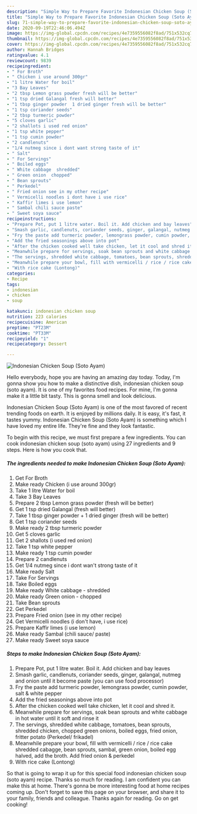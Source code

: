 ```yaml
---
description: "Simple Way to Prepare Favorite Indonesian Chicken Soup (Soto Ayam)"
title: "Simple Way to Prepare Favorite Indonesian Chicken Soup (Soto Ayam)"
slug: 71-simple-way-to-prepare-favorite-indonesian-chicken-soup-soto-ayam
date: 2020-09-19T22:46:06.494Z
image: https://img-global.cpcdn.com/recipes/4e7359556082f8ad/751x532cq70/indonesian-chicken-soup-soto-ayam-recipe-main-photo.jpg
thumbnail: https://img-global.cpcdn.com/recipes/4e7359556082f8ad/751x532cq70/indonesian-chicken-soup-soto-ayam-recipe-main-photo.jpg
cover: https://img-global.cpcdn.com/recipes/4e7359556082f8ad/751x532cq70/indonesian-chicken-soup-soto-ayam-recipe-main-photo.jpg
author: Hannah Bridges
ratingvalue: 4.1
reviewcount: 9839
recipeingredient:
- " For Broth"
- " Chicken i use around 300gr"
- "1 litre Water for boil"
- "3 Bay Leaves"
- "2 tbsp Lemon grass powder fresh will be better"
- "1 tsp dried Galangal fresh will better"
- "1 tbsp ginger powder  1 dried ginger fresh will be better"
- "1 tsp coriander seeds"
- "2 tbsp turmeric powder"
- "5 cloves garlic"
- "2 shallots i used red onion"
- "1 tsp white pepper"
- "1 tsp cumin powder"
- "2 candlenuts"
- "1/4 nutmeg since i dont want strong taste of it"
- " Salt"
- " For Servings"
- " Boiled eggs"
- " White cabbage  shredded"
- " Green onion  chopped"
- " Bean sprouts"
- " Perkedel"
- " Fried onion see in my other recipe"
- " Vermicelli noodles i dont have i use rice"
- " Kaffir limes i use lemon"
- " Sambal chili sauce paste"
- " Sweet soya sauce"
recipeinstructions:
- "Prepare Pot, put 1 litre water. Boil it. Add chicken and bay leaves"
- "Smash garlic, candlenuts, coriander seeds, ginger, galangal, nutmeg and onion until it become paste (you can use food processor)"
- "Fry the paste add turmeric powder, lemongrass powder, cumin powder, salt &amp; white pepper"
- "Add the fried seasonings above into pot"
- "After the chicken cooked well take chicken, let it cool and shred it."
- "Meanwhile prepare for servings, soak bean sprouts and white cabbage in hot water until it soft and rinse it"
- "The servings, shredded white cabbage, tomatoes, bean sprouts, shredded chicken, chopped green onions, boiled eggs, fried onion, fritter potato (Perkedel/ frikadel)"
- "Meanwhile prepare your bowl, fill with vermicelli / rice / rice cake shredded cabagge, bean sprouts, sambal, green onion, boiled egg halved, add the broth. Add fried onion &amp; perkedel"
- "With rice cake (Lontong)"
categories:
- Recipe
tags:
- indonesian
- chicken
- soup

katakunci: indonesian chicken soup 
nutrition: 223 calories
recipecuisine: American
preptime: "PT23M"
cooktime: "PT33M"
recipeyield: "1"
recipecategory: Dessert

---
```



![Indonesian Chicken Soup (Soto Ayam)](https://img-global.cpcdn.com/recipes/4e7359556082f8ad/751x532cq70/indonesian-chicken-soup-soto-ayam-recipe-main-photo.jpg)

Hello everybody, hope you are having an amazing day today. Today, I'm gonna show you how to make a distinctive dish, indonesian chicken soup (soto ayam). It is one of my favorites food recipes. For mine, I'm gonna make it a little bit tasty. This is gonna smell and look delicious.

Indonesian Chicken Soup (Soto Ayam) is one of the most favored of recent trending foods on earth. It is enjoyed by millions daily. It is easy, it's fast, it tastes yummy. Indonesian Chicken Soup (Soto Ayam) is something which I have loved my entire life. They're fine and they look fantastic.




To begin with this recipe, we must first prepare a few ingredients. You can cook indonesian chicken soup (soto ayam) using 27 ingredients and 9 steps. Here is how you cook that.

<!--inarticleads1-->

##### The ingredients needed to make Indonesian Chicken Soup (Soto Ayam):

1. Get  For Broth
1. Make ready  Chicken (i use around 300gr)
1. Take 1 litre Water for boil
1. Take 3 Bay Leaves
1. Prepare 2 tbsp Lemon grass powder (fresh will be better)
1. Get 1 tsp dried Galangal (fresh will better)
1. Take 1 tbsp ginger powder + 1 dried ginger (fresh will be better)
1. Get 1 tsp coriander seeds
1. Make ready 2 tbsp turmeric powder
1. Get 5 cloves garlic
1. Get 2 shallots (i used red onion)
1. Take 1 tsp white pepper
1. Make ready 1 tsp cumin powder
1. Prepare 2 candlenuts
1. Get 1/4 nutmeg since i dont wan&#39;t strong taste of it
1. Make ready  Salt
1. Take  For Servings
1. Take  Boiled eggs
1. Make ready  White cabbage - shredded
1. Make ready  Green onion - chopped
1. Take  Bean sprouts
1. Get  Perkedel
1. Prepare  Fried onion (see in my other recipe)
1. Get  Vermicelli noodles (i don&#39;t have, i use rice)
1. Prepare  Kaffir limes (i use lemon)
1. Make ready  Sambal (chili sauce/ paste)
1. Make ready  Sweet soya sauce




<!--inarticleads2-->

##### Steps to make Indonesian Chicken Soup (Soto Ayam):

1. Prepare Pot, put 1 litre water. Boil it. Add chicken and bay leaves
1. Smash garlic, candlenuts, coriander seeds, ginger, galangal, nutmeg and onion until it become paste (you can use food processor)
1. Fry the paste add turmeric powder, lemongrass powder, cumin powder, salt &amp; white pepper
1. Add the fried seasonings above into pot
1. After the chicken cooked well take chicken, let it cool and shred it.
1. Meanwhile prepare for servings, soak bean sprouts and white cabbage in hot water until it soft and rinse it
1. The servings, shredded white cabbage, tomatoes, bean sprouts, shredded chicken, chopped green onions, boiled eggs, fried onion, fritter potato (Perkedel/ frikadel)
1. Meanwhile prepare your bowl, fill with vermicelli / rice / rice cake shredded cabagge, bean sprouts, sambal, green onion, boiled egg halved, add the broth. Add fried onion &amp; perkedel
1. With rice cake (Lontong)




So that is going to wrap it up for this special food indonesian chicken soup (soto ayam) recipe. Thanks so much for reading. I am confident you can make this at home. There's gonna be more interesting food at home recipes coming up. Don't forget to save this page on your browser, and share it to your family, friends and colleague. Thanks again for reading. Go on get cooking!
